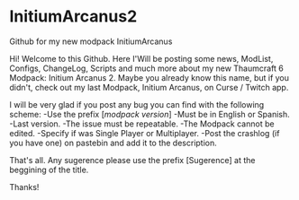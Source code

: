 # InitiumArcanus2
Github for my new modpack InitiumArcanus


Hi! Welcome to this Github. Here I'Will be posting some news, ModList, Configs, ChangeLog, Scripts and much more about my new Thaumcraft 6 Modpack: Initium Arcanus 2. Maybe you already know this name, but if you didn't, check out my last Modpack, Initium Arcanus, on Curse / Twitch app.

I will be very glad if you post any bug you can find with the following scheme:
      -Use the prefix [*modpack version*]
      -Must be in English or Spanish.
      -Last version.
      -The issue must be repeatable.
      -The Modpack cannot be edited.
      -Specify if was Single Player or Multiplayer.
      -Post the crashlog (if you have one) on pastebin and add it to the description.
      
That's all. Any sugerence please use the prefix [Sugerence] at the beggining of the title.

Thanks!
